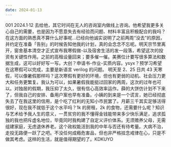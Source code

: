 ```yaml
---
date: 2024-01-13
---
```


001 2024.1·12 去给他，其它时间在无人的咨询室内做线上咨询。他希望我更多关心自己的需要，也是因为不愿意失去有经验而问题、材料丰富且积极配合的我吗？在这方面的熟悉真不算什么好事呢...已经向他诚实说明了之前两周“没去”的原因，并约定在准备「告别」的时候告知他我的计划，真的会念念不忘呢。明天宗节里离开，窗舍基本清空才正式宣布我寒假做-以及宿舍生活的发一段落，希望这次的投资有关键性作用。之前的高租设量回来；要多催一催。美赛位计要写很多算法和数据生成，这可以好好写一写。大创？申请书-作业-实质内容。ysyx？预学习希望在这寒假可以完成，主要是新语言 verilog 的问题。 明天至 2、25 日共 43 天寒假，可以像暑假那样吗？这次寒假有更好的环境，但也有更弱的动机、社会压力更大和任务更繁复。我认为可以，如果暑假我能挺过回家的两周，这次的过年也可以。对独居的假期，我压抑了太久，很有信心高效率运作。薛的大饼仿计划不下来了，但我自己的安排、备用户案也早有准备。小姨的到来是一个谎言，她已经彻底失去了在我这里的信用，是个吃了红利的无知小市民罢了。月薪三千其实足够活得很好，现在我不就低于这个水平吗？1k 的房租，2k 的食物，还需要什么呢？知识与艺术给予我人生的意义，一贯贫穷的我不懂得金钱能带来多少快乐满足，追求孤独的我也把斥虚名地位，毕竟同时我构建了自定义评价体系。无须赡养父母，无需组建家庭，无虑退休养老。这个政权能活到我的中年与否还有待考量。大病不治，走投无路便一跃了之吧。不没任何成瘾危害品，但也非严格挂念戒律在心，只是不做其考虑。这样的生活，就是值得期望的了。KDKUYO
